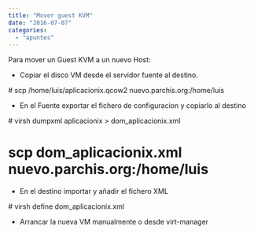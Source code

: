 ```yaml
---
title: "Mover guest KVM"
date: "2016-07-07"
categories: 
  - "apuntes"
---
```


Para mover un Guest KVM a un nuevo Host:

- Copiar el disco VM desde el servidor fuente al destino.

\# scp /home/luis/aplicacionix.qcow2 nuevo.parchis.org:/home/luis

- En el Fuente exportar el fichero de configuracion y copiarlo al destino

\# virsh dumpxml aplicacionix > dom\_aplicacionix.xml
# scp dom\_aplicacionix.xml nuevo.parchis.org:/home/luis

- En el destino importar y añadir el fichero XML

\# virsh define dom\_aplicacionix.xml

- Arrancar la nueva VM manualmente o desde virt-manager
